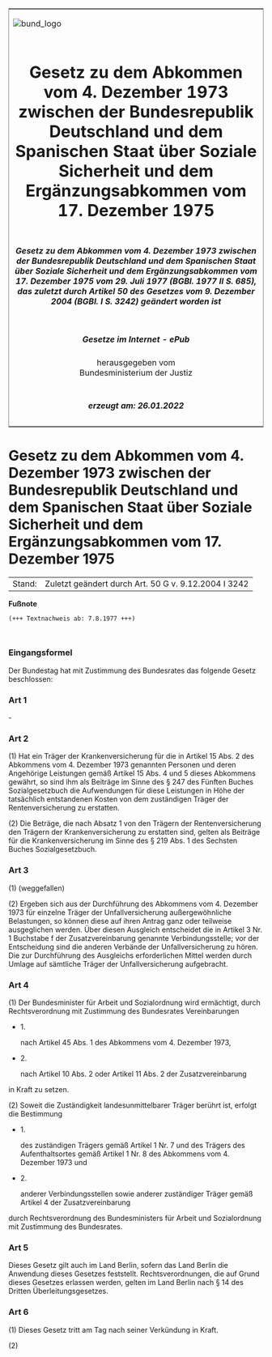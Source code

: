 <span id="DECKBLATT.html"></span>

<table border="0" frame="border" width="100%">

<tr valign="top">

<td align="left">

![bund\_logo](BfJ_2021_Web_de_de.gif)

</td>

<td align="right">

 

</td>

</tr>

<tr align="center" valign="middle">

<td colspan="2">

# Gesetz zu dem Abkommen vom 4. Dezember 1973 zwischen der Bundesrepublik Deutschland und dem Spanischen Staat über Soziale Sicherheit und dem Ergänzungsabkommen vom 17. Dezember 1975

</td>

</tr>

<tr align="center" valign="middle">

<td colspan="2">

##### Gesetz zu dem Abkommen vom 4. Dezember 1973 zwischen der Bundesrepublik Deutschland und dem Spanischen Staat über Soziale Sicherheit und dem Ergänzungsabkommen vom 17. Dezember 1975 vom 29. Juli 1977 (BGBl. 1977 II S. 685), das zuletzt durch Artikel 50 des Gesetzes vom 9. Dezember 2004 (BGBl. I S. 3242) geändert worden ist

</td>

</tr>

<tr align="center" valign="middle">

<td colspan="2">

  
  

##### Gesetze im Internet - ePub  
  
herausgegeben vom  
Bundesministerium der Justiz

</td>

</tr>

<tr align="center" valign="bottom">

<td colspan="2">

  
  

##### erzeugt am: 26.01.2022

</td>

</tr>

</table>

<span id="BJNR206850977.html"></span>

# Gesetz zu dem Abkommen vom 4. Dezember 1973 zwischen der Bundesrepublik Deutschland und dem Spanischen Staat über Soziale Sicherheit und dem Ergänzungsabkommen vom 17. Dezember 1975

<div>

<div class="jnhtml">

|        |                                                      |
| ------ | ---------------------------------------------------- |
| Stand: | Zuletzt geändert durch Art. 50 G v. 9.12.2004 I 3242 |

</div>

</div>

<div>

  
**Fußnote**

<div class="jnhtml">

<div>

<div class="jurAbsatz">

  

``` 
(+++ Textnachweis ab: 7.8.1977 +++)

 
```

</div>

</div>

</div>

</div>

<span id="BJNR206850977BJNE000100314.html"></span>

### Eingangsformel  

<div>

<div class="jnhtml">

<div>

<div class="jurAbsatz">

Der Bundestag hat mit Zustimmung des Bundesrates das folgende Gesetz
beschlossen:

</div>

</div>

</div>

</div>

<span id="BJNR206850977BJNE000200314.html"></span>

### Art 1  

<div>

<div class="jnhtml">

<div>

<div class="jurAbsatz">

\-

</div>

</div>

</div>

</div>

<span id="BJNR206850977BJNE000302308.html"></span>

### Art 2  

<div>

<div class="jnhtml">

<div>

<div class="jurAbsatz">

(1) Hat ein Träger der Krankenversicherung für die in Artikel 15 Abs. 2
des Abkommens vom 4. Dezember 1973 genannten Personen und deren
Angehörige Leistungen gemäß Artikel 15 Abs. 4 und 5 dieses Abkommens
gewährt, so sind ihm als Beiträge im Sinne des § 247 des Fünften Buches
Sozialgesetzbuch die Aufwendungen für diese Leistungen in Höhe der
tatsächlich entstandenen Kosten von dem zuständigen Träger der
Rentenversicherung zu erstatten.

</div>

<div class="jurAbsatz">

(2) Die Beträge, die nach Absatz 1 von den Trägern der
Rentenversicherung den Trägern der Krankenversicherung zu erstatten
sind, gelten als Beiträge für die Krankenversicherung im Sinne des § 219
Abs. 1 des Sechsten Buches Sozialgesetzbuch.

</div>

</div>

</div>

</div>

<span id="BJNR206850977BJNE000401308.html"></span>

### Art 3  

<div>

<div class="jnhtml">

<div>

<div class="jurAbsatz">

(1) (weggefallen)

</div>

<div class="jurAbsatz">

(2) Ergeben sich aus der Durchführung des Abkommens vom 4. Dezember 1973
für einzelne Träger der Unfallversicherung außergewöhnliche Belastungen,
so können diese auf ihren Antrag ganz oder teilweise ausgeglichen
werden. Über diesen Ausgleich entscheidet die in Artikel 3 Nr. 1
Buchstabe f der Zusatzvereinbarung genannte Verbindungsstelle; vor der
Entscheidung sind die anderen Verbände der Unfallversicherung zu hören.
Die zur Durchführung des Ausgleichs erforderlichen Mittel werden durch
Umlage auf sämtliche Träger der Unfallversicherung aufgebracht.

</div>

</div>

</div>

</div>

<span id="BJNR206850977BJNE000500314.html"></span>

### Art 4  

<div>

<div class="jnhtml">

<div>

<div class="jurAbsatz">

(1) Der Bundesminister für Arbeit und Sozialordnung wird ermächtigt,
durch Rechtsverordnung mit Zustimmung des Bundesrates Vereinbarungen

  - 1\.
    
    <div style="">
    
    nach Artikel 45 Abs. 1 des Abkommens vom 4. Dezember 1973,
    
    </div>

  - 2\.
    
    <div style="">
    
    nach Artikel 10 Abs. 2 oder Artikel 11 Abs. 2 der Zusatzvereinbarung
    
    </div>

in Kraft zu setzen.

</div>

<div class="jurAbsatz">

(2) Soweit die Zuständigkeit landesunmittelbarer Träger berührt ist,
erfolgt die Bestimmung

  - 1\.
    
    <div style="">
    
    des zuständigen Trägers gemäß Artikel 1 Nr. 7 und des Trägers des
    Aufenthaltsortes gemäß Artikel 1 Nr. 8 des Abkommens vom 4. Dezember
    1973 und
    
    </div>

  - 2\.
    
    <div style="">
    
    anderer Verbindungsstellen sowie anderer zuständiger Träger gemäß
    Artikel 4 der Zusatzvereinbarung
    
    </div>

durch Rechtsverordnung des Bundesministers für Arbeit und Sozialordnung
mit Zustimmung des Bundesrates.

</div>

</div>

</div>

</div>

<span id="BJNR206850977BJNE000600314.html"></span>

### Art 5  

<div>

<div class="jnhtml">

<div>

<div class="jurAbsatz">

Dieses Gesetz gilt auch im Land Berlin, sofern das Land Berlin die
Anwendung dieses Gesetzes feststellt. Rechtsverordnungen, die auf Grund
dieses Gesetzes erlassen werden, gelten im Land Berlin nach § 14 des
Dritten Überleitungsgesetzes.

</div>

</div>

</div>

</div>

<span id="BJNR206850977BJNE000700314.html"></span>

### Art 6  

<div>

<div class="jnhtml">

<div>

<div class="jurAbsatz">

(1) Dieses Gesetz tritt am Tag nach seiner Verkündung in Kraft.

</div>

<div class="jurAbsatz">

(2)

</div>

</div>

</div>

</div>
